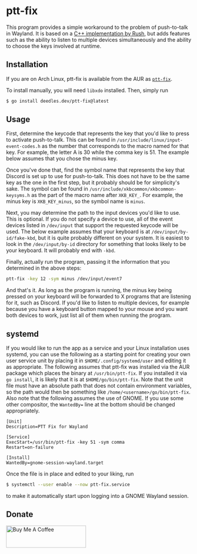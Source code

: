 ptt-fix
=======

This program provides a simple workaround to the problem of push-to-talk in Wayland. It is based on a [C++ implementation by Rush][rush], but adds features such as the ability to listen to multiple devices simultaneously and the ability to choose the keys involved at runtime.

Installation
------------

If you are on Arch Linux, ptt-fix is available from the AUR as [`ptt-fix`][aur].

To install manually, you will need `libxdo` installed. Then, simply run

```bash
$ go install deedles.dev/ptt-fix@latest
```

Usage
-----

First, determine the keycode that represents the key that you'd like to press to activate push-to-talk. This can be found in `/usr/include/linux/input-event-codes.h` as the number that corresponds to the macro named for that key. For example, the letter A is 30 while the comma key is 51. The example below assumes that you chose the minus key.

Once you've done that, find the symbol name that represents the key that Discord is set up to use for push-to-talk. This does not have to be the same key as the one in the first step, but it probably should be for simplicity's sake. The symbol can be found in `/usr/include/xkbcommon/xkbcommon-keysyms.h` as the part of the macro name after `XKB_KEY_`. For example, the minus key is `XKB_KEY_minus`, so the symbol name is `minus`.

Next, you may determine the path to the input devices you'd like to use. This is optional. If you do not specify a device to use, all of the event devices listed in `/dev/input` that support the requested keycode will be used. The below example assumes that your keyboard is at `/dev/input/by-id/fake-kbd`, but it is quite probably different on your system. It is easiest to look in the `/dev/input/by-id` directory for something that looks likely to be your keyboard. It will probably end with `-kbd`.

Finally, actually run the program, passing it the information that you determined in the above steps:

```bash
ptt-fix -key 12 -sym minus /dev/input/event7
```

And that's it. As long as the program is running, the minus key being pressed on your keyboard will be forwarded to X programs that are listening for it, such as Discord. If you'd like to listen to multiple devices, for example because you have a keyboard button mapped to your mouse and you want both devices to work, just list all of them when running the program.

systemd
-------

If you would like to run the app as a service and your Linux installation uses systemd, you can use the following as a starting point for creating your own user service unit by placing it in `$HOME/.config/systemd/user` and editing it as appropriate. The following assumes that ptt-fix was installed via the AUR package which places the binary at `/usr/bin/ptt-fix`. If you installed it via `go install`, it is likely that it is at `$HOME/go/bin/ptt-fix`. Note that the unit file must have an absolute path that does not contain environment variables, so the path would then be something like `/home/<username>/go/bin/ptt-fix`. Also note that the following assumes the use of GNOME. If you use some other compositor, the `WantedBy=` line at the bottom should be changed appropriately.

```systemd
[Unit]
Description=PTT Fix for Wayland

[Service]
ExecStart=/usr/bin/ptt-fix -key 51 -sym comma
Restart=on-failure

[Install]
WantedBy=gnome-session-wayland.target
```

Once the file is in place and edited to your liking, run

```bash
$ systemctl --user enable --now ptt-fix.service
```

to make it automatically start upon logging into a GNOME Wayland session.

Donate
------

<a href="https://www.buymeacoffee.com/DeedleFake" target="_blank"><img src="https://cdn.buymeacoffee.com/buttons/v2/default-green.png" alt="Buy Me A Coffee" style="height: 60px !important;width: 217px !important;" ></a>

[rush]: https://github.com/Rush/wayland-push-to-talk-fix
[aur]: https://aur.archlinux.org/packages/ptt-fix
